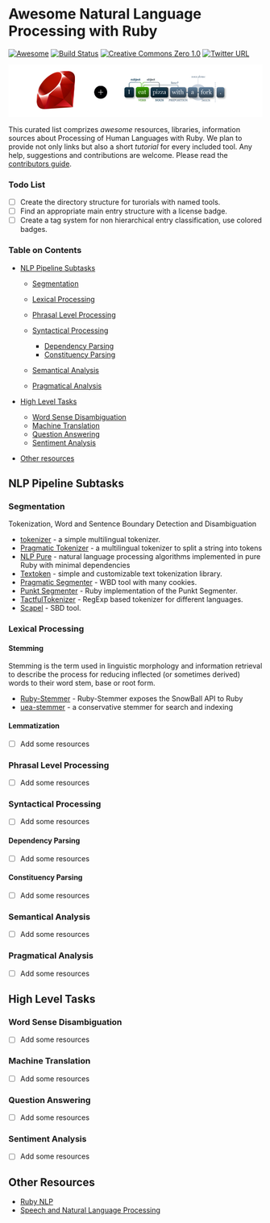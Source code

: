 # Awesome Natural Language Processing with Ruby
[![Awesome](https://cdn.rawgit.com/sindresorhus/awesome/d7305f38d29fed78fa85652e3a63e154dd8e8829/media/badge.svg)](https://github.com/sindresorhus/awesome)
[![Build Status](https://travis-ci.org/arbox/Awesome-Natural-Language-Processing-with-Ruby.svg?branch=master)](https://travis-ci.org/arbox/Awesome-Natural-Language-Processing-with-Ruby)
[![Creative Commons Zero 1.0](http://img.shields.io/badge/License-CC0-green.svg)](https://creativecommons.org/publicdomain/zero/1.0/)
[![Twitter URL](https://img.shields.io/twitter/url/http/shields.io.svg?style=social)](https://twitter.com/intent/tweet?button_hashtag=RubyNLP&text=Look!%20Awesome!&url=https://github.com/arbox/Awesome-Natural-Language-Processing-with-Ruby)

<img src="assets/header.png" />

This curated list comprizes _awesome_ resources, libraries, information sources about Processing of Human Languages with Ruby.
We plan to provide not only links but also a short _tutorial_ for every included tool.
Any help, suggestions and contributions are welcome. Please read the [contributors guide](CONTRIBUTING.md).

### Todo List
* [ ] Create the directory structure for turorials with named tools.
* [ ] Find an appropriate main entry structure with a license badge.
* [ ] Create a tag system for non hierarchical entry classification, use colored badges.

### Table on Contents

* [NLP Pipeline Subtasks](#nlp-pipeline-subtasks)
  * [Segmentation](#segmentation)
  * [Lexical Processing](#lexical-processing)
  * [Phrasal Level Processing](#phrasal-level-processing)
  * [Syntactical Processing](#syntactic-processing)
    * [Dependency Parsing](#dependency-parsing)
    * [Constituency Parsing](#constituency-parsing)

  * [Semantical Analysis](#semantic-analysis)
  * [Pragmatical Analysis](#pragmatic-analysis)

* [High Level Tasks](#high-level-tasks)
  * [Word Sense Disambiguation](#word-sense-disambiguation)
  * [Machine Translation](#machine-translation)
  * [Question Answering](#question-answering)
  * [Sentiment Analysis](#sentiment-analysis)

* [Other resources](#other-resources)

## NLP Pipeline Subtasks

### Segmentation

Tokenization, Word and Sentence Boundary Detection and Disambiguation

* [tokenizer](https://github.com/arbox/tokenizer) - a simple multilingual tokenizer.
* [Pragmatic Tokenizer](https://github.com/diasks2/pragmatic_tokenizer) - a multilingual tokenizer to split a string into tokens
* [NLP Pure](https://github.com/parhamr/nlp-pure) - natural language processing algorithms implemented in pure Ruby with minimal dependencies
* [Textoken](https://github.com/manorie/textoken) - simple and customizable text tokenization library.
* [Pragmatic Segmenter](https://github.com/diasks2/pragmatic_segmenter) - WBD tool with many cookies.
* [Punkt Segmenter](https://github.com/lfcipriani/punkt-segmenter) - Ruby implementation of the Punkt Segmenter.
* [TactfulTokenizer](https://github.com/zencephalon/Tactful_Tokenizer) - RegExp based tokenizer for different languages.
* [Scapel](https://github.com/louismullie/scalpel) - SBD tool.

### Lexical Processing

#### Stemming

Stemming is the term used in linguistic morphology and information retrieval to describe the process for reducing inflected (or sometimes derived) words to their word stem, base or root form.

* [Ruby-Stemmer](https://github.com/aurelian/ruby-stemmer) - Ruby-Stemmer exposes the SnowBall API to Ruby
* [uea-stemmer](https://github.com/ealdent/uea-stemmer) - a conservative stemmer for search and indexing

#### Lemmatization
- [ ] Add some resources

### Phrasal Level Processing
- [ ] Add some resources

### Syntactical Processing
- [ ] Add some resources

#### Dependency Parsing
- [ ] Add some resources

#### Constituency Parsing
- [ ] Add some resources

### Semantical Analysis
- [ ] Add some resources

### Pragmatical Analysis
- [ ] Add some resources

## High Level Tasks

### Word Sense Disambiguation
- [ ] Add some resources

### Machine Translation
- [ ] Add some resources

### Question Answering
- [ ] Add some resources

### Sentiment Analysis
- [ ] Add some resources


## Other Resources
* [Ruby NLP](https://github.com/diasks2/ruby-nlp)
* [Speech and Natural Language Processing](https://github.com/edobashira/speech-language-processing)

